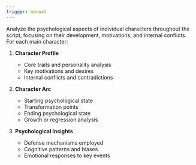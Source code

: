 ```yaml
---
trigger: manual
---
```


<objective>
Analyze the psychological aspects of individual characters throughout the script, focusing on their development, motivations, and internal conflicts.
</objective>

<output>
For each main character:

1. **Character Profile**
   - Core traits and personality analysis
   - Key motivations and desires
   - Internal conflicts and contradictions

2. **Character Arc**
   - Starting psychological state
   - Transformation points
   - Ending psychological state
   - Growth or regression analysis

3. **Psychological Insights**
   - Defense mechanisms employed
   - Cognitive patterns and biases
   - Emotional responses to key events
</output>